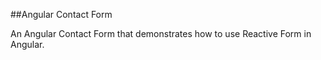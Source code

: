##Angular Contact Form

An Angular Contact Form that demonstrates how to use Reactive Form in Angular.
